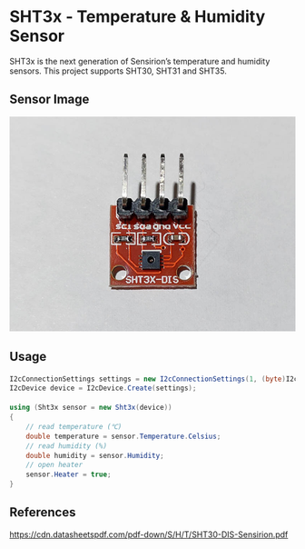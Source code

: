 # SHT3x - Temperature & Humidity Sensor
SHT3x is the next generation of Sensirion’s temperature and humidity sensors. This project supports SHT30, SHT31 and SHT35.

## Sensor Image
![](sensor.jpg)

## Usage
```C#
I2cConnectionSettings settings = new I2cConnectionSettings(1, (byte)I2cAddress.AddrLow);
I2cDevice device = I2cDevice.Create(settings);

using (Sht3x sensor = new Sht3x(device))
{
    // read temperature (℃)
    double temperature = sensor.Temperature.Celsius;
    // read humidity (%)
    double humidity = sensor.Humidity;
    // open heater
    sensor.Heater = true;
}
```

## References
https://cdn.datasheetspdf.com/pdf-down/S/H/T/SHT30-DIS-Sensirion.pdf
